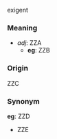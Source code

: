 exigent
### Meaning
+ _adj_: ZZA
	+ __eg__: ZZB

### Origin

ZZC

### Synonym

__eg__: ZZD

+ ZZE


